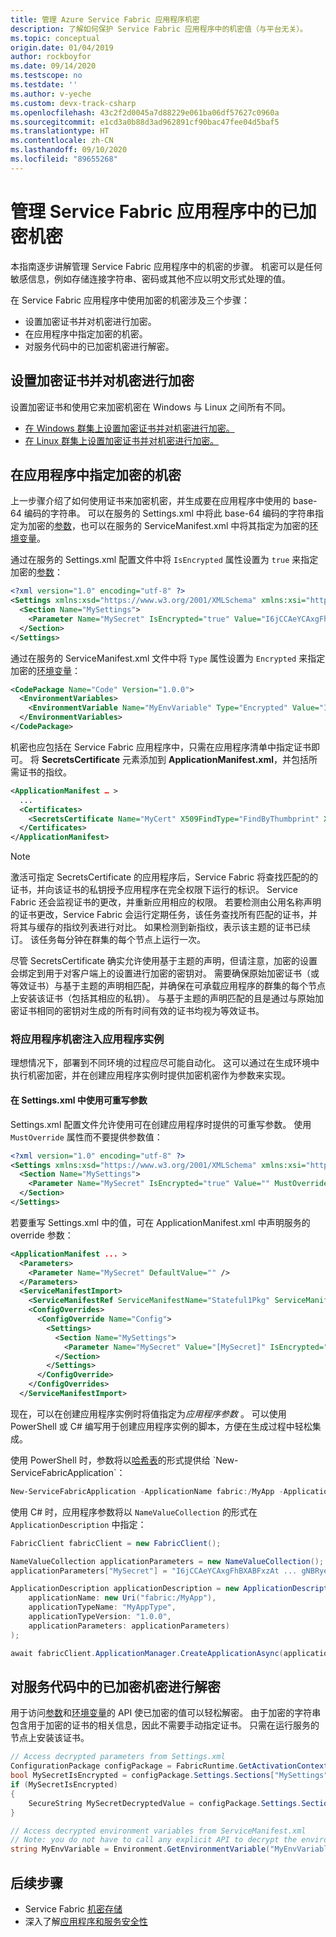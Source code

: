```yaml
---
title: 管理 Azure Service Fabric 应用程序机密
description: 了解如何保护 Service Fabric 应用程序中的机密值（与平台无关）。
ms.topic: conceptual
origin.date: 01/04/2019
author: rockboyfor
ms.date: 09/14/2020
ms.testscope: no
ms.testdate: ''
ms.author: v-yeche
ms.custom: devx-track-csharp
ms.openlocfilehash: 43c2f2d0045a7d88229e061ba06df57627c0960a
ms.sourcegitcommit: e1cd3a0b88d3ad962891cf90bac47fee04d5baf5
ms.translationtype: HT
ms.contentlocale: zh-CN
ms.lasthandoff: 09/10/2020
ms.locfileid: "89655268"
---
```

# <a name="manage-encrypted-secrets-in-service-fabric-applications"></a>管理 Service Fabric 应用程序中的已加密机密
本指南逐步讲解管理 Service Fabric 应用程序中的机密的步骤。 机密可以是任何敏感信息，例如存储连接字符串、密码或其他不应以明文形式处理的值。

在 Service Fabric 应用程序中使用加密的机密涉及三个步骤：
* 设置加密证书并对机密进行加密。
* 在应用程序中指定加密的机密。
* 对服务代码中的已加密机密进行解密。

## <a name="set-up-an-encryption-certificate-and-encrypt-secrets"></a>设置加密证书并对机密进行加密
设置加密证书和使用它来加密机密在 Windows 与 Linux 之间所有不同。
* [在 Windows 群集上设置加密证书并对机密进行加密。][secret-management-windows-specific-link]
* [在 Linux 群集上设置加密证书并对机密进行加密。][secret-management-linux-specific-link]

## <a name="specify-encrypted-secrets-in-an-application"></a>在应用程序中指定加密的机密
上一步骤介绍了如何使用证书来加密机密，并生成要在应用程序中使用的 base-64 编码的字符串。 可以在服务的 Settings.xml 中将此 base-64 编码的字符串指定为加密的[参数][parameters-link]，也可以在服务的 ServiceManifest.xml 中将其指定为加密的[环境变量][environment-variables-link]。

通过在服务的 Settings.xml 配置文件中将 `IsEncrypted` 属性设置为 `true` 来指定加密的[参数][parameters-link]：

```xml
<?xml version="1.0" encoding="utf-8" ?>
<Settings xmlns:xsd="https://www.w3.org/2001/XMLSchema" xmlns:xsi="https://www.w3.org/2001/XMLSchema-instance" xmlns="http://schemas.microsoft.com/2011/01/fabric">
  <Section Name="MySettings">
    <Parameter Name="MySecret" IsEncrypted="true" Value="I6jCCAeYCAxgFhBXABFxzAt ... gNBRyeWFXl2VydmjZNwJIM=" />
  </Section>
</Settings>
```
通过在服务的 ServiceManifest.xml 文件中将 `Type` 属性设置为 `Encrypted` 来指定加密的[环境变量][environment-variables-link]：
```xml
<CodePackage Name="Code" Version="1.0.0">
  <EnvironmentVariables>
    <EnvironmentVariable Name="MyEnvVariable" Type="Encrypted" Value="I6jCCAeYCAxgFhBXABFxzAt ... gNBRyeWFXl2VydmjZNwJIM=" />
  </EnvironmentVariables>
</CodePackage>
```

机密也应包括在 Service Fabric 应用程序中，只需在应用程序清单中指定证书即可。 将 **SecretsCertificate** 元素添加到 **ApplicationManifest.xml**，并包括所需证书的指纹。

```xml
<ApplicationManifest … >
  ...
  <Certificates>
    <SecretsCertificate Name="MyCert" X509FindType="FindByThumbprint" X509FindValue="[YourCertThumbrint]"/>
  </Certificates>
</ApplicationManifest>
```
> [!NOTE]
> 激活可指定 SecretsCertificate 的应用程序后，Service Fabric 将查找匹配的的证书，并向该证书的私钥授予应用程序在完全权限下运行的标识。 Service Fabric 还会监视证书的更改，并重新应用相应的权限。 若要检测由公用名称声明的证书更改，Service Fabric 会运行定期任务，该任务查找所有匹配的证书，并将其与缓存的指纹列表进行对比。 如果检测到新指纹，表示该主题的证书已续订。 该任务每分钟在群集的每个节点上运行一次。
>
> 尽管 SecretsCertificate 确实允许使用基于主题的声明，但请注意，加密的设置会绑定到用于对客户端上的设置进行加密的密钥对。 需要确保原始加密证书（或等效证书）与基于主题的声明相匹配，并确保在可承载应用程序的群集的每个节点上安装该证书（包括其相应的私钥）。 与基于主题的声明匹配的且是通过与原始加密证书相同的密钥对生成的所有时间有效的证书均视为等效证书。
>

### <a name="inject-application-secrets-into-application-instances"></a>将应用程序机密注入应用程序实例
理想情况下，部署到不同环境的过程应尽可能自动化。 这可以通过在生成环境中执行机密加密，并在创建应用程序实例时提供加密机密作为参数来实现。

#### <a name="use-overridable-parameters-in-settingsxml"></a>在 Settings.xml 中使用可重写参数
Settings.xml 配置文件允许使用可在创建应用程序时提供的可重写参数。 使用 `MustOverride` 属性而不要提供参数值：

```xml
<?xml version="1.0" encoding="utf-8" ?>
<Settings xmlns:xsd="https://www.w3.org/2001/XMLSchema" xmlns:xsi="https://www.w3.org/2001/XMLSchema-instance" xmlns="http://schemas.microsoft.com/2011/01/fabric">
  <Section Name="MySettings">
    <Parameter Name="MySecret" IsEncrypted="true" Value="" MustOverride="true" />
  </Section>
</Settings>
```

若要重写 Settings.xml 中的值，可在 ApplicationManifest.xml 中声明服务的 override 参数：

```xml
<ApplicationManifest ... >
  <Parameters>
    <Parameter Name="MySecret" DefaultValue="" />
  </Parameters>
  <ServiceManifestImport>
    <ServiceManifestRef ServiceManifestName="Stateful1Pkg" ServiceManifestVersion="1.0.0" />
    <ConfigOverrides>
      <ConfigOverride Name="Config">
        <Settings>
          <Section Name="MySettings">
            <Parameter Name="MySecret" Value="[MySecret]" IsEncrypted="true" />
          </Section>
        </Settings>
      </ConfigOverride>
    </ConfigOverrides>
  </ServiceManifestImport>
```

现在，可以在创建应用程序实例时将值指定为*应用程序参数* 。 可以使用 PowerShell 或 C# 编写用于创建应用程序实例的脚本，方便在生成过程中轻松集成。

使用 PowerShell 时，参数将以[哈希表](https://docs.microsoft.com/previous-versions/windows/it-pro/windows-powershell-1.0/ee692803(v=technet.10))的形式提供给 `New-ServiceFabricApplication`：

```powershell
New-ServiceFabricApplication -ApplicationName fabric:/MyApp -ApplicationTypeName MyAppType -ApplicationTypeVersion 1.0.0 -ApplicationParameter @{"MySecret" = "I6jCCAeYCAxgFhBXABFxzAt ... gNBRyeWFXl2VydmjZNwJIM="}
```

使用 C# 时，应用程序参数将以 `NameValueCollection` 的形式在 `ApplicationDescription` 中指定：

```csharp
FabricClient fabricClient = new FabricClient();

NameValueCollection applicationParameters = new NameValueCollection();
applicationParameters["MySecret"] = "I6jCCAeYCAxgFhBXABFxzAt ... gNBRyeWFXl2VydmjZNwJIM=";

ApplicationDescription applicationDescription = new ApplicationDescription(
    applicationName: new Uri("fabric:/MyApp"),
    applicationTypeName: "MyAppType",
    applicationTypeVersion: "1.0.0",
    applicationParameters: applicationParameters)
);

await fabricClient.ApplicationManager.CreateApplicationAsync(applicationDescription);
```

## <a name="decrypt-encrypted-secrets-from-service-code"></a>对服务代码中的已加密机密进行解密
用于访问[参数][parameters-link]和[环境变量][environment-variables-link]的 API 使已加密的值可以轻松解密。 由于加密的字符串包含用于加密的证书的相关信息，因此不需要手动指定证书。 只需在运行服务的节点上安装该证书。

```csharp
// Access decrypted parameters from Settings.xml
ConfigurationPackage configPackage = FabricRuntime.GetActivationContext().GetConfigurationPackageObject("Config");
bool MySecretIsEncrypted = configPackage.Settings.Sections["MySettings"].Parameters["MySecret"].IsEncrypted;
if (MySecretIsEncrypted)
{
    SecureString MySecretDecryptedValue = configPackage.Settings.Sections["MySettings"].Parameters["MySecret"].DecryptValue();
}

// Access decrypted environment variables from ServiceManifest.xml
// Note: you do not have to call any explicit API to decrypt the environment variable.
string MyEnvVariable = Environment.GetEnvironmentVariable("MyEnvVariable");
```

## <a name="next-steps"></a>后续步骤
* Service Fabric [机密存储](service-fabric-application-secret-store.md) 
* 深入了解[应用程序和服务安全性](service-fabric-application-and-service-security.md)

<!-- Links -->

[parameters-link]:service-fabric-how-to-parameterize-configuration-files.md
[environment-variables-link]: service-fabric-how-to-specify-environment-variables.md
[secret-management-windows-specific-link]: service-fabric-application-secret-management-windows.md
[secret-management-linux-specific-link]: service-fabric-application-secret-management-linux.md
[service fabric secrets store]: service-fabric-application-secret-store.md

<!-- Update_Description: update meta properties, wording update, update link -->